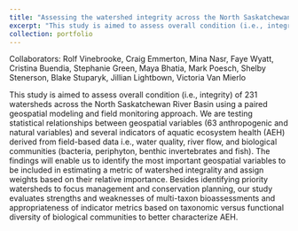 ```yaml
---
title: "Assessing the watershed integrity across the North Saskatchewan River Basin"
excerpt: "This study is aimed to assess overall condition (i.e., integrity) of 231 watersheds across the North Saskatchewan River Basin using a paired geospatial modeling and field monitoring approach.<br/><img src='/images/NSRB_2.png'>"
collection: portfolio
---
```

Collaborators: Rolf Vinebrooke, Craig Emmerton, Mina Nasr, Faye Wyatt, Cristina Buendia, Stephanie Green, Maya Bhatia, Mark Poesch, Shelby Stenerson, Blake Stuparyk, Jillian Lightbown, Victoria Van Mierlo 

This study is aimed to assess overall condition (i.e., integrity) of 231 watersheds across the North Saskatchewan River Basin using a paired geospatial modeling and field monitoring approach. We are testing statistical relationships between geospatial variables (63 anthropogenic and natural variables) and several indicators of aquatic ecosystem health (AEH) derived from field-based data i.e., water quality, river flow, and biological communities (bacteria, periphyton, benthic invertebrates and fish). The findings will enable us to identify the most important geospatial variables to be included in estimating a metric of watershed integrality and assign weights based on their relative importance. Besides identifying priority watersheds to focus management and conservation planning, our study evaluates strengths and weaknesses of multi-taxon bioassessments and appropriateness of indicator metrics based on taxonomic versus functional diversity of biological communities to better characterize AEH.
